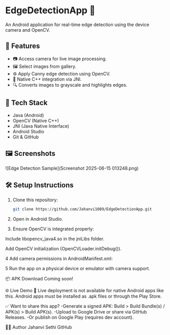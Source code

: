 # EdgeDetectionApp 📱

An Android application for real-time edge detection using the device camera and OpenCV.

## 🚀 Features

- 📷 Access camera for live image processing.
- 🖼️ Select images from gallery.
- ⚙️ Apply Canny edge detection using OpenCV.
- 🧠 Native C++ integration via JNI.
- 🔍 Converts images to grayscale and highlights edges.

## 🧰 Tech Stack

- Java (Android)
- OpenCV (Native C++)
- JNI (Java Native Interface)
- Android Studio
- Git & GitHub

## 🖼️ Screenshots

![Edge Detection Sample](Screenshot 2025-06-15 013248.png)


## 🛠️ Setup Instructions

1. Clone this repository:
   ```bash
   git clone https://github.com/Jahanvi1089/EdgeDetectionApp.git
   
2. Open in Android Studio.

3. Ensure OpenCV is integrated properly:

Include libopencv_java4.so in the jniLibs folder.

Add OpenCV initialization (OpenCVLoader.initDebug()).

4  Add camera permissions in AndroidManifest.xml:
<uses-permission android:name="android.permission.CAMERA" />
<uses-feature android:name="android.hardware.camera" />

5 Run the app on a physical device or emulator with camera support.

📦 APK Download
Coming soon!

🌐 Live Demo
📱 Live deployment is not available for native Android apps like this. Android apps must be installed as .apk files or through the Play Store.

✅ Want to share this app?
-Generate a signed APK: Build > Build Bundle(s) / APK(s) > Build APK(s).
-Upload to Google Drive or share via GitHub Releases.
-Or publish on Google Play (requires dev account).

👩‍💻 Author
Jahanvi Sethi
GitHub
